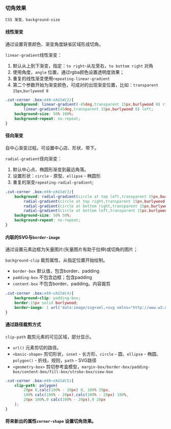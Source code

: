 ### 切角效果

`CSS 渐变、background-size`

#### 线性渐变

通过设置背景颜色、渐变角度缺省区域形成切角。

`linear-gradient`线性渐变：

1. 默认从上到下渐变，指定：`to right`-从左至右，`to bottom right` 对角
2. 使用角度，`angle` 位置，通过rgba颜色设置透明度效果；
3. 重复的线性渐变使用`repeating-linear-gradient`
4. 第二个参数开始为渐变颜色，可成对的出现渐变位置，比如：`transparent 15px`,`burlywood 0`

```css
.cut-corner .box:nth-child(2){
    background: linear-gradient(-45deg,transparent 15px,burlywood 0) right,
        linear-gradient(45deg,transparent 15px,burlywood 0) left;
    background-size: 50% 100%;
    background-repeat: no-repeat;
}
```

#### 径向渐变

自中心渐变过程。可设置中心店、形状、带下。

`radial-gradient`径向渐变：

1. 默认中心点、椭圆形渐变到最远角落。
2. 设置形状：`circle` - 原型、`ellipse` - 椭圆形
3. 重复的渐变`repeating-radial-gradient`;

```css
.cut-corner .box:nth-child(3){
    background: radial-gradient(circle at top left,transparent 15px,burlywood 0) top left,
        radial-gradient(circle at top right,transparent 15px,burlywood 0) top right,
        radial-gradient(circle at bottom right,transparent 15px,burlywood 0) bottom right,
        radial-gradient(circle at bottom left,transparent 15px,burlywood 0) bottom left;
    background-size: 50% 50%;
    background-repeat: no-repeat;
}
```

#### 内联的SVG与`border-image`

通过设置元素边框为矢量图片(矢量图片有助于拉伸)或切角的图片；

`background-clip` 裁剪属性，从指定位置开始绘制。

- `border-box` 默认值，包含border、padding
- `padding-box` 不包含边框；包含padding
- `content-box` 不包含border、padding。内容裁剪

```css
.cut-corner .box:nth-child(4){
    background-clip: padding-box;
    border:15px solid burlywood;
    border-image: 1 url('data:image/svg+xml,<svg xmlns="http://www.w3.org/2000/svg" width="3" height="3" fill="burlywood"><polygon points="0,1,1,0,2,0,3,1,3,2,2,3,1,3,0,2"/></svg>');
}
```

#### 通过路径裁剪方式

`clip-path` 裁剪元素的可见区域，部分显示。

- `url()` 元素剪切的路径。
- `<basic-shape>` 剪切形状，`inset` - 长方形、`circle` - 圆、`ellipse` - 椭圆、`polygon()` - 折线，规则，`path` - SVG路径
- `<geometry-box>` 剪切参考盒模型，`margin-box/border-box/padding-box/content-box/fill-box/stroke-box/view-box`

```css
.cut-corner .box:nth-child(5){
    clip-path: polygon(
        20px 0,calc(100% - 20px) 0, 100% 20px,
        100% calc(100% - 20px),calc(100% - 20px) 100%,
        20px 100%,0 calc(100% - 20px),0 20px
    );
}
```

#### 将来新出的属性`corner-shape` 设置切角效果。
